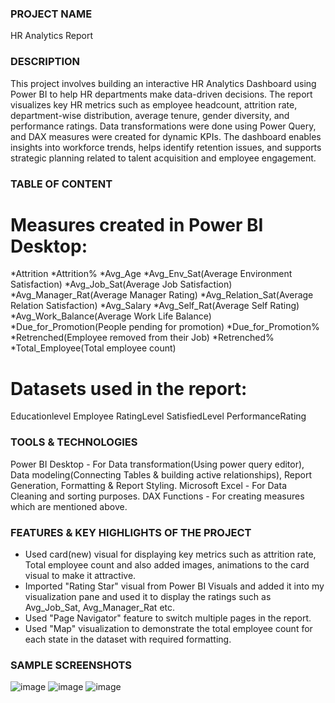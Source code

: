 ### PROJECT NAME ###

HR Analytics Report

### DESCRIPTION ###

This project involves building an interactive HR Analytics Dashboard using Power BI to help HR departments make data-driven decisions. The report visualizes key HR metrics such as employee headcount, 
attrition rate, department-wise distribution, average tenure, gender diversity, and performance ratings. Data transformations were done using Power Query, and DAX measures were created for dynamic KPIs. 
The dashboard enables insights into workforce trends, helps identify retention issues, and supports strategic planning related to talent acquisition and employee engagement.

### TABLE OF CONTENT ###

# Measures created in Power BI Desktop:
*Attrition
*Attrition%
*Avg_Age
*Avg_Env_Sat(Average Environment Satisfaction)
*Avg_Job_Sat(Average Job Satisfaction)
*Avg_Manager_Rat(Average Manager Rating)
*Avg_Relation_Sat(Average Relation Satisfaction)
*Avg_Salary
*Avg_Self_Rat(Average Self Rating)
*Avg_Work_Balance(Average Work Life Balance)
*Due_for_Promotion(People pending for promotion)
*Due_for_Promotion%
*Retrenched(Employee removed from their Job)
*Retrenched%
*Total_Employee(Total employee count)

# Datasets used in the report:
Educationlevel
Employee
RatingLevel
SatisfiedLevel
PerformanceRating


### TOOLS & TECHNOLOGIES ###

Power BI Desktop - For Data transformation(Using power query editor), Data modeling(Connecting Tables & building active relationships), Report Generation, Formatting & Report Styling.
Microsoft Excel - For Data Cleaning and sorting purposes.
DAX Functions - For creating measures which are mentioned above.


### FEATURES & KEY HIGHLIGHTS OF THE PROJECT ###

* Used card(new) visual for displaying key metrics such as attrition rate, Total employee count and also added images, animations to the card visual to make it attractive.
* Imported "Rating Star" visual from Power BI Visuals and added it into my visualization pane and used it to display the ratings such as Avg_Job_Sat, Avg_Manager_Rat etc.
* Used "Page Navigator" feature to switch multiple pages in the report.
* Used "Map" visualization to demonstrate the total employee count for each state in the dataset with required formatting.


### SAMPLE SCREENSHOTS ###

![image](https://github.com/user-attachments/assets/4a3f50e1-4971-49f2-9d47-374d105f61a0)
![image](https://github.com/user-attachments/assets/726c67b5-af3a-4ff6-9662-18f72f15254e)
![image](https://github.com/user-attachments/assets/8e99fd90-a2d2-40c9-b5d1-e81c63b93682)




